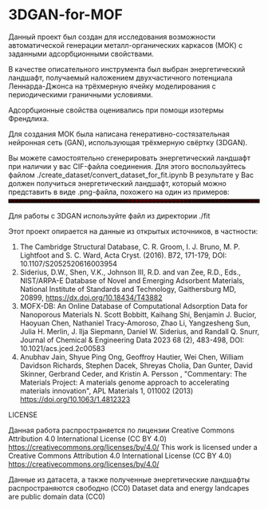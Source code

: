 # 3DGAN-for-MOF

Данный проект был создан для исследования возможности автоматической генерации металл-органических каркасов (МОК) с заданными адсорбционными свойствами.

В качестве описательного инструмента был выбран энергетический ландшафт, получаемый наложением двухчастичного потенциала Леннарда-Джонса на трёхмерную ячейку моделирования с периодическими граничными условиями.

Адсорбционные свойства оценивались при помощи изотермы Френдлиха.

Для создания МОК была написана генеративно-состязательная нейронная сеть (GAN), использующая трёхмерную свёртку (3DGAN).

Вы можете самостоятельно сгенерировать энергетический ландшафт при наличии у вас CIF-файла соединения. Для этого воспользуйтесь файлом ./create_dataset/convert_dataset_for_fit.ipynb
В результате у Вас должен получиться энергетический ландшафт, который можно представить в виде .png-файла, похожего на один из примеров:
![example](./examples/0.png)

Для работы с 3DGAN используйте файл из директории ./fit

Этот проект опирается на данные из открытых источников, в частности:
1. The Cambridge Structural Database, C. R. Groom, I. J. Bruno, M. P. Lightfoot and S. C. Ward, Acta Cryst. (2016). B72, 171-179, DOI: 10.1107/S2052520616003954
2. Siderius, D.W., Shen, V.K., Johnson III, R.D. and van Zee, R.D., Eds., NIST/ARPA-E Database of Novel and Emerging Adsorbent Materials, National Institute of Standards and Technology, Gaithersburg MD, 20899, https://dx.doi.org/10.18434/T43882
3. MOFX-DB: An Online Database of Computational Adsorption Data for Nanoporous Materials
N. Scott Bobbitt, Kaihang Shi, Benjamin J. Bucior, Haoyuan Chen, Nathaniel Tracy-Amoroso, Zhao Li, Yangzesheng Sun, Julia H. Merlin, J. Ilja Siepmann, Daniel W. Siderius, and Randall Q. Snurr, Journal of Chemical & Engineering Data 2023 68 (2), 483-498, DOI: 10.1021/acs.jced.2c00583 
4. Anubhav Jain, Shyue Ping Ong, Geoffroy Hautier, Wei Chen, William Davidson Richards, Stephen Dacek, Shreyas Cholia, Dan Gunter, David Skinner, Gerbrand Ceder, and Kristin A. Persson , "Commentary: The Materials Project: A materials genome approach to accelerating materials innovation", APL Materials 1, 011002 (2013) https://doi.org/10.1063/1.4812323

LICENSE

Данная работа распространяется по лицензии Creative Commons Attribution 4.0 International License (CC BY 4.0) https://creativecommons.org/licenses/by/4.0/
This work is licensed under a Creative Commons Attribution 4.0 International License (CC BY 4.0) https://creativecommons.org/licenses/by/4.0/

Данные из датасета, а также полученные энергетические ландшафты распространяются свободно (CC0)
Dataset data and energy landcapes are public domain data (CC0)